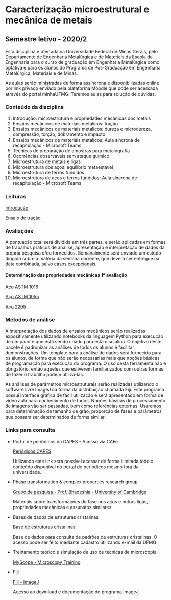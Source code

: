 # Caracterização microestrutural e mecânica de metais

## Semestre letivo - 2020/2

Esta disciplina é ofertada na Universidade Federal de Minas Gerais, pelo Departamento de Engenharia Metalúrgica e de Materiais da Escola de Engenharia para o curso de graduação em Engenharia Metalúrgica como optativa e para os alunos do Programa de Pós-Graduação em Engenharia Metalúrgica, Materiais e de Minas.

As aulas serão ministradas de forma assíncrona e disponibilizadas online por link privado enviado pela plataforma Moodle que pode ser acessada através do portal minhaUFMG. Teremos aulas para solução de dúvidas.

### Conteúdo da disciplina


1. Introdução: microestrutura e propriedades mecânicas dos metais
1. Ensaios mecânicos de materiais metálicos: tração
1. Ensaios mecânicos de materiais metálicos: dureza e microdureza, compressão, torção, dobramento e impacto
1. Ensaios mecânicos de materiais metálicos: Aula síncrona de recapitulação - Microsoft Teams
1. Técnicas de preparação de amostras para metalografia
1. Ocorrências observáveis sem ataque químico
1. Microestrutura de metais e ligas
1. Microestrutura dos aços: equilíbrio metaestável
1. Microestrutura de ferros fundidos
1. Microestrutura de aços e ferros fundidos: Aula síncrona de recapitulação - Microsoft Teams

### Leituras

[Introdução](docs/aula1.md)

[Ensaio de tração](docs/aula2.md)

### Avaliações

A pontuação total será dividida em três partes, e serão aplicadas em formas de trabalhos práticos de análise, apresentação e interpretação de dados da própria pesquisa e/ou fornecidos. Semanalmente será enviado um estudo dirigido sobre a matéria da semana corrente, que deverá ser entregue na data combinada, salvo casos excepcionais. 

#### Determinação das propriedades mecânicas 1ª avaliação

[Aço ASTM 1016](https://github.com/pedrodamas0803/AV1_C3M/blob/main/av1_astm1016.ipynb)

[Aço ASTM 1055](https://github.com/pedrodamas0803/AV1_C3M/blob/main/av1_astm1055.ipynb)

[Aço 2205](https://github.com/pedrodamas0803/AV1_C3M/blob/main/av1_inox2205.ipynb)

### Métodos de análise

A interpretação dos dados de ensaios mecânicos serão realizadas expositivamente utilizando notebooks da linguagem Python para execução de um pacote que está sendo criado para esta disciplina. O objetivo deste pacote é padronizar as análises de todos os alunos e facilitar demonstrações. Um template para a análise de dados será fornecido para os alunos, de forma que não serão necessárias mais que noções básicas de programação para execução do programa. O uso desta ferramenta não é obrigatório, então aqueles que estiverem familiarizados com outras formas de fazer o trabalho podem utilizá-las.

As análises de parâmetros microestruturais serão realizadas utilizando o software livre ImageJ na forma da distribuição chamada Fiji. Este programa possui interface gráfica de fácil utilização e será apresentado em forma de vídeo aula para conhecimento de todos. Noções básicas de processamento de imagens vão ser passadas, bem como referências externas. Usaremos para determinação de tamanho de grão, proporção de fases e parâmetros que possam ser determinados de forma similar. 


### Links para consulta

* Portal de periódicos da CAPES - Acesso via CAFe

    [Periódicos CAPES](https://www-periodicos-capes-gov-br.ezl.periodicos.capes.gov.br/?option=com_plogin&ym=3&pds_handle=&calling_system=primo&institute=CAPES&targetUrl=http://www-periodicos-capes-gov-br.ez1.periodicos.capes.gov.br&Itemid=155&pagina=CAFe)

    Utilizando este link será possível acessar de forma ilimitada todo o conteúdo disponível no portal de periódicos mesmo fora da universidade. 

* Phase transformation & complex properties research group

    [Grupo de pesquisa - Prof. Bhadeshia - University of Cambridge](https://www.phase-trans.msm.cam.ac.uk/)

    Materiais sobre transformações de fase nos aços e outras ligas, propriedades mecânicas e assunstos similares.

* Bases de dados de estruturas cristalinas

    [Base de estruturas cristalinas](bdec.dotlib.com.br)

    Base de dados para consulta de padrões de estruturas cristalinas. O acesso pode ser feito mediante cadastro utilizando e-mail da UFMG.

* Treinamento teórico e simulação de uso de técnicas de microscopia

    [MyScope - Microscopy Training](https://myscope.training/#)

* Fiji 

    [Fiji - ImageJ](https://imagej.net/Fiji)

    Acesso ao download e documentação do programa ImageJ.
